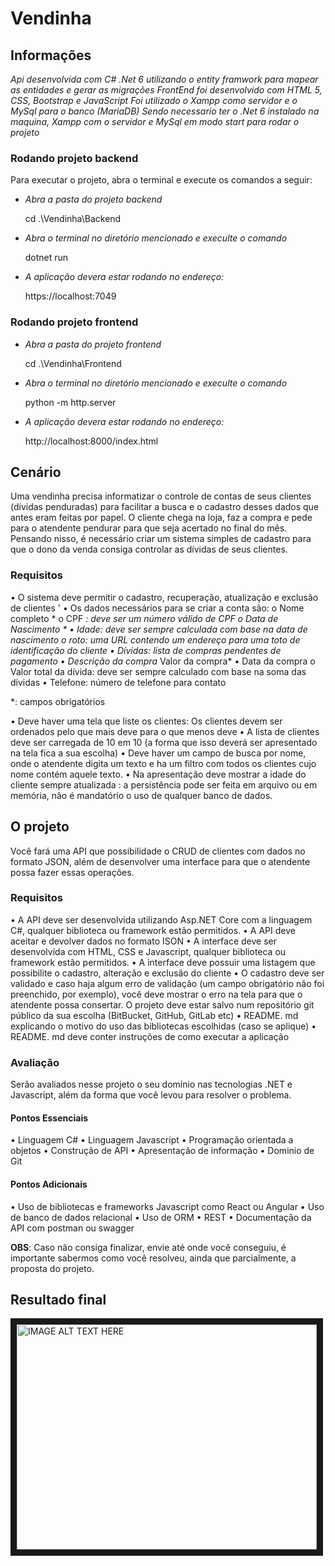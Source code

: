 # **Vendinha**

## **Informações**
*Api desenvolvida com C# .Net 6 utilizando o entity framwork para mapear as entidades e gerar as migrações*
*FrontEnd foi desenvolvido com HTML 5, CSS, Bootstrap e JavaScript*
*Foi utilizado o Xampp como servidor e o MySql para o banco (MariaDB)*
*Sendo necessario ter o .Net 6 instalado na maquina, Xampp com o servidor e MySql em modo start para rodar o projeto*

### **Rodando projeto backend**

Para executar o projeto, abra o terminal e execute os comandos a seguir:

* *Abra a pasta do projeto backend*

    cd .\Vendinha\Backend
    

* *Abra o terminal no diretório mencionado e execulte o comando*

    dotnet run
    

    
* *A aplicação devera estar rodando no endereço:*

    https://localhost:7049
 


### **Rodando projeto frontend**

* *Abra a pasta do projeto frontend*

    cd .\Vendinha\Frontend


* *Abra o terminal no diretório mencionado e execulte o comando*

    python -m http.server

* *A aplicação devera estar rodando no endereço:*

    http://localhost:8000/index.html

## **Cenário**

Uma vendinha precisa informatizar o controle de contas de seus clientes (dívidas penduradas) para facilitar a busca e o cadastro desses dados que antes eram feitas por papel. O cliente chega na loja, faz a compra e pede para o atendente pendurar para que seja acertado no final do mês.
Pensando nisso, é necessário criar um sistema simples de cadastro para que o dono da venda consiga controlar as dívidas de seus clientes.

### **Requisitos**

• O sistema deve permitir o cadastro, recuperação, atualização e exclusão de clientes '
• Os dados necessários para se criar a conta são: o Nome completo *
o CPF *: deve ser um número válido de CPF
o Data de Nascimento *
• Idade: deve ser sempre calculada com base na data de nascimento
o roto: uma URL contendo um endereço para uma toto de identificação do cliente
• Dívidas: lista de compras pendentes de pagamento
    • Descrição da compra*
    Valor da compra*
    • Data da compra
    o Valor total da dívida: deve ser sempre calculado com base na soma das dívidas 
• Telefone: número de telefone para contato

*: campos obrigatórios

• Deve haver uma tela que liste os clientes:
Os clientes devem ser ordenados pelo que mais deve para o que menos deve
• A lista de clientes deve ser carregada de 10 em 10 (a forma que isso deverá ser apresentado na tela fica a sua escolha)
• Deve haver um campo de busca por nome, onde o atendente digita um texto e ha um filtro com todos os clientes cujo nome contém aquele texto.
• Na apresentação deve mostrar a idade do cliente sempre atualizada
: a persistência pode ser feita em arquivo ou em memória, não é mandatório o uso de qualquer banco
de dados.


## **O projeto**
Você fará uma API que possibilidade o CRUD de clientes com dados no formato JSON, além de desenvolver uma interface para que o atendente possa fazer essas operações.

### **Requisitos**
• A API deve ser desenvolvida utilizando Asp.NET Core com a linguagem C#, qualquer biblioteca ou
framework estão permitidos.
• A API deve aceitar e devolver dados no formato ISON
• A interface deve ser desenvolvida com HTML, CSS e Javascript, qualquer biblioteca ou framework estão permitidos.
• A interface deve possuir uma listagem que possibilite o cadastro, alteração e exclusão do cliente
• O cadastro deve ser validado e caso haja algum erro de validação (um campo obrigatório não foi preenchido, por exemplo), você deve mostrar o erro na tela para que o atendente possa consertar.
O projeto deve estar salvo num repositório git público da sua escolha (BitBucket, GitHub, GitLab etc)
• README. md explicando o motivo do uso das bibliotecas escolhidas (caso se aplique)
• README. md deve conter instruções de como executar a aplicação


### **Avaliação**

Serão avaliados nesse projeto o seu domínio nas tecnologias .NET e Javascript, além da forma que você levou para resolver o problema.

#### **Pontos Essenciais**
• Linguagem C#
• Linguagem Javascript
• Programação orientada a objetos
• Construção de API
• Apresentação de informação
• Dominio de Git


#### **Pontos Adicionais**
• Uso de bibliotecas e frameworks Javascript como React ou Angular
• Uso de banco de dados relacional
• Uso de ORM
• REST
• Documentação da API com postman ou swagger


**OBS**: Caso não consiga finalizar, envie até onde você conseguiu, é importante sabermos como você resolveu, ainda que parcialmente, a proposta do projeto.


## Resultado final

<a href="https://www.loom.com/share/8506af3a4f414b0a8d9b7b7950583a98">
    <img src="https://www.loom.com/share/8506af3a4f414b0a8d9b7b7950583a98" 
alt="IMAGE ALT TEXT HERE" width="480" height="360" border="10" /></a>


